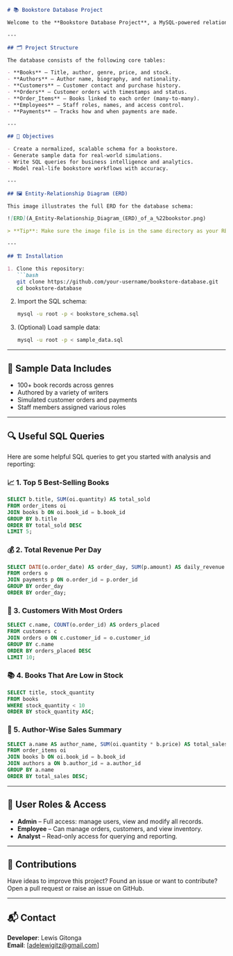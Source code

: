 ```markdown
# 📚 Bookstore Database Project

Welcome to the **Bookstore Database Project**, a MySQL-powered relational database system designed to manage and analyze the key operations of a bookstore — from book inventory and customer transactions to employee roles and payment records.

---

## 🗂️ Project Structure

The database consists of the following core tables:

- **Books** – Title, author, genre, price, and stock.
- **Authors** – Author name, biography, and nationality.
- **Customers** – Customer contact and purchase history.
- **Orders** – Customer orders with timestamps and status.
- **Order_Items** – Books linked to each order (many-to-many).
- **Employees** – Staff roles, names, and access control.
- **Payments** – Tracks how and when payments are made.

---

## 🧠 Objectives

- Create a normalized, scalable schema for a bookstore.
- Generate sample data for real-world simulations.
- Write SQL queries for business intelligence and analytics.
- Model real-life bookstore workflows with accuracy.

---

## 🖼️ Entity-Relationship Diagram (ERD)

This image illustrates the full ERD for the database schema:

![ERD](A_Entity-Relationship_Diagram_(ERD)_of_a_%22bookstor.png)

> **Tip**: Make sure the image file is in the same directory as your README or update the path accordingly.

---

## 🏗️ Installation

1. Clone this repository:
   ```bash
   git clone https://github.com/your-username/bookstore-database.git
   cd bookstore-database
   ```

2. Import the SQL schema:
   ```bash
   mysql -u root -p < bookstore_schema.sql
   ```

3. (Optional) Load sample data:
   ```bash
   mysql -u root -p < sample_data.sql
   ```

---

## 🧪 Sample Data Includes

- 100+ book records across genres
- Authored by a variety of writers
- Simulated customer orders and payments
- Staff members assigned various roles

---

## 🔍 Useful SQL Queries

Here are some helpful SQL queries to get you started with analysis and reporting:

### 📈 1. Top 5 Best-Selling Books
```sql
SELECT b.title, SUM(oi.quantity) AS total_sold
FROM order_items oi
JOIN books b ON oi.book_id = b.book_id
GROUP BY b.title
ORDER BY total_sold DESC
LIMIT 5;
```

### 💰 2. Total Revenue Per Day
```sql
SELECT DATE(o.order_date) AS order_day, SUM(p.amount) AS daily_revenue
FROM orders o
JOIN payments p ON o.order_id = p.order_id
GROUP BY order_day
ORDER BY order_day;
```

### 🧍 3. Customers With Most Orders
```sql
SELECT c.name, COUNT(o.order_id) AS orders_placed
FROM customers c
JOIN orders o ON c.customer_id = o.customer_id
GROUP BY c.name
ORDER BY orders_placed DESC
LIMIT 10;
```

### 📚 4. Books That Are Low in Stock
```sql
SELECT title, stock_quantity
FROM books
WHERE stock_quantity < 10
ORDER BY stock_quantity ASC;
```

### 📝 5. Author-Wise Sales Summary
```sql
SELECT a.name AS author_name, SUM(oi.quantity * b.price) AS total_sales
FROM order_items oi
JOIN books b ON oi.book_id = b.book_id
JOIN authors a ON b.author_id = a.author_id
GROUP BY a.name
ORDER BY total_sales DESC;
```

---

## 👥 User Roles & Access

- **Admin** – Full access: manage users, view and modify all records.
- **Employee** – Can manage orders, customers, and view inventory.
- **Analyst** – Read-only access for querying and reporting.

---

## 🤝 Contributions

Have ideas to improve this project? Found an issue or want to contribute?  
Open a pull request or raise an issue on GitHub.

---

## 📬 Contact

**Developer**: Lewis Gitonga  
**Email**: [adelewigitz@gmail.com]  
